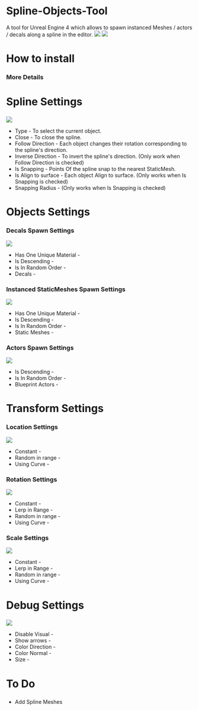 # Spline-Objects-Tool
A tool for Unreal Engine 4 which allows to spawn instanced Meshes / actors / decals along a spline in the editor.
![](https://github.com/Louis1351/Spline-Objects-Tool/blob/master/Images/pres.PNG)
![](https://github.com/Louis1351/Spline-Objects-Tool/blob/master/Images/pres2.PNG)

# How to install<h3>
### More Details
 
# Spline Settings<h3>
![](https://github.com/Louis1351/Spline-Objects-Tool/blob/master/Images/Spline_Settings.PNG)
* Type - To select the current object.
* Close - To close the spline.
* Follow Direction - Each object changes their rotation corresponding to the spline's direction.  
* Inverse Direction - To invert the spline's direction. (Only work when Follow Direction is checked)
* Is Snapping - Points Of the spline snap to the nearest StaticMesh.
* Is Align to surface - Each object Align to surface. (Only works when Is Snapping is checked)
* Snapping Radius - (Only works when Is Snapping is checked)
 
# Objects Settings<h3>
 
### Decals Spawn Settings
![](https://github.com/Louis1351/Spline-Objects-Tool/blob/master/Images/Decals_Settings.PNG)
* Has One Unique Material -
* Is Descending -
* Is In Random Order -
* Decals -
 
### Instanced StaticMeshes Spawn Settings
![](https://github.com/Louis1351/Spline-Objects-Tool/blob/master/Images/InstancedStaticMeshes_Settings.PNG)
* Has One Unique Material -
* Is Descending -
* Is In Random Order -
* Static Meshes -
 
### Actors Spawn Settings
![](https://github.com/Louis1351/Spline-Objects-Tool/blob/master/Images/Actors_Settings.PNG)
* Is Descending -
* Is In Random Order -
* Blueprint Actors -

# Transform Settings<h3>
 
### Location Settings
![](https://github.com/Louis1351/Spline-Objects-Tool/blob/master/Images/Location_Settings.PNG)
* Constant -
* Random in range -
* Using Curve -
 
### Rotation Settings
![](https://github.com/Louis1351/Spline-Objects-Tool/blob/master/Images/Rotation_Settings.PNG)
* Constant -
* Lerp in Range -
* Random in range -
* Using Curve -

### Scale Settings
![](https://github.com/Louis1351/Spline-Objects-Tool/blob/master/Images/Scale_Settings.PNG)
* Constant -
* Lerp in Range -
* Random in range -
* Using Curve -

# Debug Settings<h3>
![](https://github.com/Louis1351/Spline-Objects-Tool/blob/master/Images/Debug_Settings.PNG)
* Disable Visual -
* Show arrows -
* Color Direction -
* Color Normal -
* Size -
 
# To Do<h3>
* Add Spline Meshes
